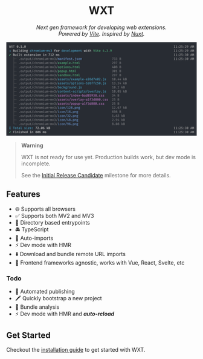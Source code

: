 <h1 align="center">WXT</h1>

<p align="center"><i>Next gen framework for developing web extensions.<br/>Powered by <a href="https://vitejs.dev/" target="_blank">Vite</a>. Inspired by <a href="https://nuxt.com/" target="_blank">Nuxt</a>.</i></p>

![Example CLI Output](./.github/assets/cli-output.png)

> **Warning**
>
> WXT is not ready for use yet. Production builds work, but dev mode is incomplete.
>
> See the [Initial Release Candidate](https://github.com/aklinker1/wxt/milestone/1) milestone for more details.

## Features

- 🌐 Supports all browsers
- ✅ Supports both MV2 and MV3
- 📂 Directory based entrypoints
- 🚔 TypeScript
- 🦾 Auto-imports
- ⚡ Dev mode with HMR
- ⬇️ Download and bundle remote URL imports
- 🎨 Frontend frameworks agnostic, works with Vue, React, Svelte, etc

### Todo

- 🤖 Automated publishing
- 🖍️ Quickly bootstrap a new project
- 📏 Bundle analysis
- ⚡ Dev mode with HMR and **_auto-reload_**

## Get Started

Checkout the [installation guide](https://wxtjs.dev/get-started) to get started with WXT.
